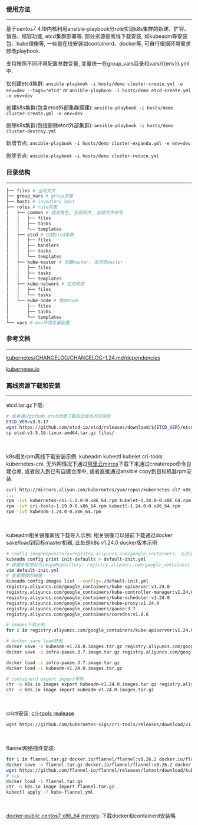 ### 使用方法
---
基于centos7 4.19内核利用ansible-playbook分role实现k8s集群的新建、扩容、销毁、缩容功能, etcd集群部署等. 部分资源是离线下载安装, 如kubeadm等安装包、kube镜像等, 一些是在线安装如containerd、docker等, 可自行根据环境需求修改playbook.

支持按照不同环境配置参数变量, 变量统一在group_vars目录和vars/{{env}}.yml中.

仅创建etcd集群: `ansible-playbook -i hosts/demo cluster-create.yml -e env=dev --tags="etcd"` or `ansible-playbook -i hosts/demo etcd-create.yml -e env=dev`

创建k8s集群(包含etcd外部集群搭建): `ansible-playbook -i hosts/demo cluster-create.yml -e env=dev`

删除k8s集群(包括删除etcd外部集群): `ansible-playbook -i hosts/demo cluster-destroy.yml`

新增节点: `ansible-playbook -i hosts/demo cluster-expanda.yml -e env=dev`

删除节点: `ansible-playbook -i hosts/demo cluster-reduce.yml`

### 目录结构
---
```bash
├── files # 全局文件
├── group_vars # group变量
├── hosts # inventory host
├── roles # role列表
│   ├── common # 通用角色, 安装软件, 创建文件夹等
│   │   ├── files
│   │   ├── tasks
│   │   └── templates
│   ├── etcd # 创建etcd集群
│   │   ├── files
│   │   ├── handlers
│   │   ├── tasks
│   │   └── templates
│   ├── kube-master # 创建master, 支持多master
│   │   ├── files
│   │   ├── tasks
│   │   └── templates
│   ├── kube-network # 应用网络
│   │   ├── files
│   │   └── tasks
│   └── kube-node # 增加node
│       ├── files
│       ├── tasks
│       └── templates
└── vars # env环境变量配置
```


### 参考文档
---
[kubernetes/CHANGELOG/CHANGELOG-1.24.md/dependencies](https://github.com/kubernetes/kubernetes/blob/master/CHANGELOG/CHANGELOG-1.24.md#dependencies)

[kubernetes.io](https://kubernetes.io/zh-cn/docs/setup/production-environment/tools/kubeadm/install-kubeadm/)

### 离线资源下载和安装
---
etcd.tar.gz下载:
```bash
# 或者通过github etcd页面下载指定版本的压缩包
ETCD_VER=v3.5.17
wget https://github.com/etcd-io/etcd/releases/download/${ETCD_VER}/etcd-${ETCD_VER}-linux-amd64.tar.gz
cp etcd-v3.5.16-linux-amd64.tar.gz files/
```

<br>

k8s相关rpm离线下载安装示例: kubeadm kubectl kubelet cri-tools kubernetes-cni. 无外网情况下通过[阿里云mirros](http://mirrors.aliyun.com/kubernetes/yum/repos/kubernetes-el7-x86_64/Packages)下载下来通过createrepo命令自建仓库, 或者放入到已有自建仓库中, 或者直接通过ansible copy到目标机器rpm安装. 
```bash
curl http://mirrors.aliyun.com/kubernetes/yum/repos/kubernetes-el7-x86_64/Packages/de422b616a367cafae90aef704625fc34b0b222353f4fb59235bb3cf2f9d0988-kubelet-1.24.0-0.x86_64.rpm -o kubelet-1.24.0-0.x86_64.rpm
...
rpm -ivh kubernetes-cni-1.2.0-0.x86_64.rpm kubelet-1.24.0-0.x86_64.rpm
rpm -ivh cri-tools-1.19.0-0.x86_64.rpm kubectl-1.24.0-0.x86_64.rpm
rpm -ivh kubeadm-1.24.0-0.x86_64.rpm
```

<br>

kubeadm相关镜像离线下载导入示例: 相关镜像可以提前下载通过docker save/load到目标master机器, 此处是k8s v1.24.0 docker版本示例
```bash
# config imageRepository=registry.aliyuncs.com/google_containers, 无法访问公网的情况下提前下载并save
kubeadm config print init-defaults > default-init.yml
# 设置仓库地址为imageRepository: registry.aliyuncs.com/google_containers
vim default-init.yml 
# 查看需要的镜像
kubeadm config images list --config=./default-init.yml
registry.aliyuncs.com/google_containers/kube-apiserver:v1.24.0
registry.aliyuncs.com/google_containers/kube-controller-manager:v1.24.0
registry.aliyuncs.com/google_containers/kube-scheduler:v1.24.0
registry.aliyuncs.com/google_containers/kube-proxy:v1.24.0
registry.aliyuncs.com/google_containers/pause:3.7
registry.aliyuncs.com/google_containers/coredns:v1.8.6

# images下载示例
for i in registry.aliyuncs.com/google_containers/kube-apiserver:v1.24.0 registry.aliyuncs.com/google_containers/kube-controller-manager:v1.24.0 registry.aliyuncs.com/google_containers/kube-scheduler:v1.24.0 registry.aliyuncs.com/google_containers/kube-proxy:v1.24.0 registry.aliyuncs.com/google_containers/pause:3.2 registry.aliyuncs.com/google_containers/coredns:1.6.7;do docker pull $i;done

# docker save load举例
docker save -o kubeadm-v1.24.0.images.tar.gz registry.aliyuncs.com/google_containers/kube-apiserver:v1.27.0 registry.aliyuncs.com/google_containers/kube-controller-manager:v1.27.0 registry.aliyuncs.com/google_containers/kube-scheduler:v1.27.0 registry.aliyuncs.com/google_containers/kube-proxy:v1.27.0 registry.aliyuncs.com/google_containers/pause:3.9 registry.aliyuncs.com/google_containers/coredns:v1.10.1
docker save -o infra-pause.3.7.image.tar.gz registry.aliyuncs.com/google_containers/pause:3.7

docker load -i infra-pause.3.7.image.tar.gz
docker load -i kubeadm-v1.24.0.images.tar.gz

# containerd export import举例
ctr -n k8s.io images export kubeadm-v1.24.0.images.tar.gz registry.aliyuncs.com/google_containers/coredns:v1.8.6 xxx
ctr -n k8s.io image import kubeadm-v1.24.0.images.tar.gz
```

<br>

crictl安装: [cri-tools realease](https://github.com/kubernetes-sigs/cri-tools/releases)
```bash
wget https://github.com/kubernetes-sigs/cri-tools/releases/download/v1.32.0/crictl-v1.32.0-linux-amd64.tar.gz

```

<br>

flannel网络插件安装:
```bash
for i in flannel.tar.gz docker.io/flannel/flannel:v0.26.2 docker.io/flannel/flannel-cni-plugin:v1.6.0-flannel1 docker.io/flannel/flannel:v0.26.2;do docker pull $i; done
docker save -o flannel.tar.gz docker.io/flannel/flannel:v0.26.2 docker.io/flannel/flannel-cni-plugin:v1.6.0-flannel1 docker.io/flannel/flannel:v0.26.2
wget https://github.com/flannel-io/flannel/releases/latest/download/kube-flannel.yml 
# scp 
docker load -i flannel.tar.gz
ctr -n k8s.io image import flannel.tar.gz
kubectl apply -f kube-flannel.yml 
```

<br>

[docker-public centos7 x86_64 mirrors](https://download.docker.com/linux/centos/7/x86_64/stable/Packages/): 下载docker和containerd安装略


